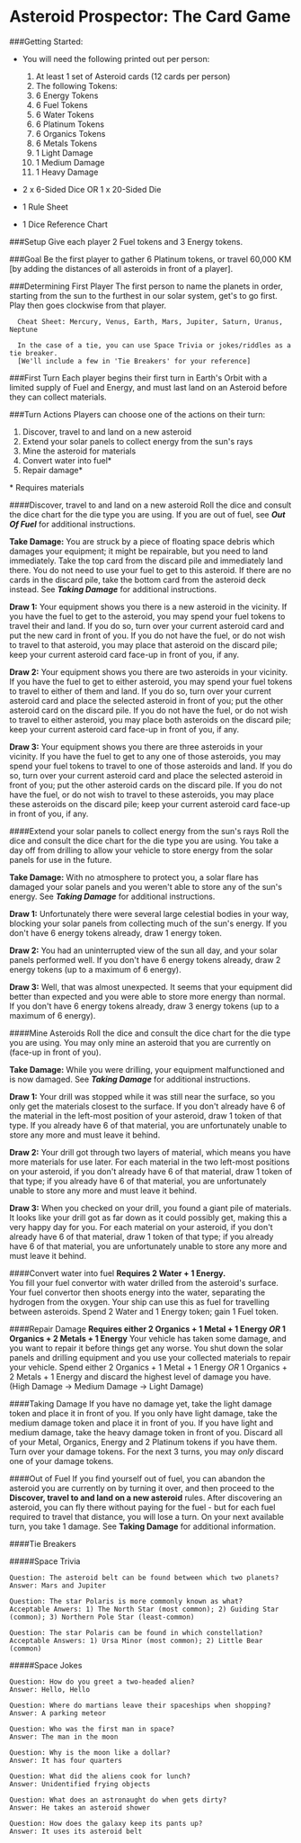 Asteroid Prospector: The Card Game
=============================

###Getting Started:

- You will need the following printed out per person:

  1. At least 1 set of Asteroid cards (12 cards per person)
  2. The following Tokens: 
    1. 6 Energy Tokens
    2. 6 Fuel Tokens
    3. 6 Water Tokens
    4. 6 Platinum Tokens
    5. 6 Organics Tokens
    6. 6 Metals Tokens
    5. 1 Light Damage
    6. 1 Medium Damage
    7. 1 Heavy Damage
- 2 x 6-Sided Dice  OR  1 x 20-Sided Die
- 1 Rule Sheet
- 1 Dice Reference Chart

###Setup
Give each player 2 Fuel tokens and 3 Energy tokens.

###Goal
Be the first player to gather 6 Platinum tokens, or travel 60,000 KM [by adding the distances of all asteroids in front of a player].

###Determining First Player
The first person to name the planets in order, starting from the sun to the furthest in our solar system, get's to go first. Play then goes clockwise from that player.
```
  Cheat Sheet: Mercury, Venus, Earth, Mars, Jupiter, Saturn, Uranus, Neptune
  
  In the case of a tie, you can use Space Trivia or jokes/riddles as a tie breaker. 
  [We'll include a few in 'Tie Breakers' for your reference]
```

###First Turn
Each player begins their first turn in Earth's Orbit with a limited supply of Fuel and Energy, and must last land on an Asteroid before they can collect materials.

###Turn Actions
Players can choose one of the actions on their turn:
  1. Discover, travel to and land on a new asteroid
  2. Extend your solar panels to collect energy from the sun's rays
  3. Mine the asteroid for materials
  4. Convert water into fuel*
  5. Repair damage*

\* Requires materials

####Discover, travel to and land on a new asteroid
Roll the dice and consult the dice chart for the die type you are using.  If you are out of fuel, see **_Out Of Fuel_** for additional instructions.

**Take Damage:** You are struck by a piece of floating space debris which damages your equipment; it might be repairable, but you need to land immediately.  Take the top card from the discard pile and immediately land there. You do not need to use your fuel to get to this asteroid. If there are no cards in the discard pile, take the bottom card from the asteroid deck instead. See **_Taking Damage_** for additional instructions.

**Draw 1:** Your equipment shows you there is a new asteroid in the vicinity. If you have the fuel to get to the asteroid, you may spend your fuel tokens to travel their and land. If you do so, turn over your current asteroid card and put the new card in front of you.  If you do not have the fuel, or do not wish to travel to that asteroid, you may place that asteroid on the discard pile; keep your current asteroid card face-up in front of you, if any.

**Draw 2:** Your equipment shows you there are two asteroids in your vicinity.  If you have the fuel to get to either asteroid, you may spend your fuel tokens to travel to either of them and land.  If you do so, turn over your current asteroid card and place the selected asteroid in front of you; put the other asteroid card on the discard pile.  If you do not have the fuel, or do not wish to travel to either asteroid, you may place both asteroids on the discard pile; keep your current asteroid card face-up in front of you, if any.

**Draw 3:** Your equipment shows you there are three asteroids in your vicinity.  If you have the fuel to get to any one of those asteroids, you may spend your fuel tokens to travel to one of those asteroids and land.  If you do so, turn over your current asteroid card and place the selected asteroid in front of you; put the other asteroid cards on the discard pile.  If you do not have the fuel, or do not wish to travel to these asteroids, you may place these asteroids on the discard pile; keep your current asteroid card face-up in front of you, if any.

####Extend your solar panels to collect energy from the sun's rays
Roll the dice and consult the dice chart for the die type you are using.  You take a day off from drilling to allow your vehicle to store energy from the solar panels for use in the future.

**Take Damage:** With no atmosphere to protect you, a solar flare has damaged your solar panels and you weren't able to store any of the sun's energy. See **_Taking Damage_** for additional instructions.

**Draw 1:** Unfortunately there were several large celestial bodies in your way, blocking your solar panels from collecting much of the sun's energy.  If you don't have 6 energy tokens already, draw 1 energy token.

**Draw 2:** You had an uninterrupted view of the sun all day, and your solar panels performed well.  If you don't have 6 energy tokens already, draw 2 energy tokens (up to a maximum of 6 energy).

**Draw 3:** Well, that was almost unexpected. It seems that your equipment did better than expected and you were able to store more energy than normal.  If you don't have 6 energy tokens already, draw 3 energy tokens (up to a maximum of 6 energy).

####Mine Asteroids
Roll the dice and consult the dice chart for the die type you are using. You may only mine an asteroid that you are currently on (face-up in front of you).

**Take Damage:** While you were drilling, your equipment malfunctioned and is now damaged. See **_Taking Damage_** for additional instructions.

**Draw 1:** Your drill was stopped while it was still near the surface, so you only get the materials closest to the surface.  If you don't already have 6 of the material in the left-most position of your asteroid, draw 1 token of that type.  If you already have 6 of that material, you are unfortunately unable to store any more and must leave it behind.

**Draw 2:** Your drill got through two layers of material, which means you have more materials for use later. For each material in the two left-most positions on your asteroid, if you don't already have 6 of that material, draw 1 token of that type; if you already have 6 of that material, you are unfortunately unable to store any more and must leave it behind.

**Draw 3:** When you checked on your drill, you found a giant pile of materials.  It looks like your drill got as far down as it could possibly get, making this a very happy day for you.  For each material on your asteroid, if you don't already have 6 of that material, draw 1 token of that type; if you already have 6 of that material, you are unfortunately unable to store any more and must leave it behind.

####Convert water into fuel
**Requires 2 Water + 1 Energy.**  
You fill your fuel convertor with water drilled from the asteroid's surface.  Your fuel convertor then shoots energy into the water, separating the hydrogen from the oxygen.  Your ship can use this as fuel for travelling between asteroids.  Spend 2 Water and 1 Energy token; gain 1 Fuel token.

####Repair Damage
**Requires either 2 Organics + 1 Metal + 1 Energy  _OR_ 1 Organics + 2 Metals + 1 Energy**
Your vehicle has taken some damage, and you want to repair it before things get any worse.  You shut down the solar panels and drilling equipment and you use your collected materials to repair your vehicle. Spend either 2 Organics + 1 Metal + 1 Energy _OR_ 1 Organics + 2 Metals + 1 Energy and discard the highest level of damage you have. (High Damage -> Medium Damage -> Light Damage)

####Taking Damage
If you have no damage yet, take the light damage token and place it in front of you.
If you only have light damage, take the medium damage token and place it in front of you.
If you have light and medium damage, take the heavy damage token in front of you. Discard all of your Metal, Organics, Energy and 2 Platinum tokens if you have them. Turn over your damage tokens.  For the next 3 turns, you may *only* discard one of your damage tokens.

####Out of Fuel
If you find yourself out of fuel, you can abandon the asteroid you are currently on by turning it over, and then proceed to the **Discover, travel to and land on a new asteroid** rules.  After discovering an asteroid, you can fly there without paying for the fuel - but for each fuel required to travel that distance, you will lose a turn.  On your next available turn, you take 1 damage.  See **Taking Damage** for additional information.

####Tie Breakers

#####Space Trivia
```
Question: The asteroid belt can be found between which two planets?
Answer: Mars and Jupiter
```

```
Question: The star Polaris is more commonly known as what?
Acceptable Anwers: 1) The North Star (most common); 2) Guiding Star (common); 3) Northern Pole Star (least-common)
```

```
Question: The star Polaris can be found in which constellation?
Acceptable Answers: 1) Ursa Minor (most common); 2) Little Bear (common)
```

#####Space Jokes
```
Question: How do you greet a two-headed alien?
Answer: Hello, Hello
```

```
Question: Where do martians leave their spaceships when shopping?
Answer: A parking meteor
```

```
Question: Who was the first man in space?
Answer: The man in the moon
```

```
Question: Why is the moon like a dollar?
Answer: It has four quarters
```

```
Question: What did the aliens cook for lunch?
Answer: Unidentified frying objects
```

```
Question: What does an astronaught do when gets dirty?
Answer: He takes an asteroid shower
```

```
Question: How does the galaxy keep its pants up?
Answer: It uses its asteroid belt
```
